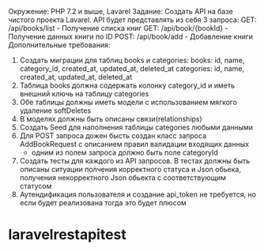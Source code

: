 Окружение: PHP 7.2 и выше, Lavarel
Задание: 
Создать API на базе чистого проекта Lavarel. API будет представлять из себя 3 запроса:
GET: /api/books/list - Получение списка книг
GET: /api/book/{bookId} - Получение данных книги по ID
POST: /api/book/add - Добавление книги
Дополнительные требования:
1. Создать миграции для таблиц books и categories:
    books: id, name, category_id, created_at, updated_at, deleted_at
    categories: id, name, created_at, updated_at, deleted_at
2. Таблица books должна содержать колонку category_id и иметь внешний ключь на таблицу categories
3. Обе таблицы должны иметь модели с использованием мягкого удаление softDeletes
4. В моделях должны быть описаны связи(relationships)
5. Создать Seed для наполнения таблицы categories любыми данными
6. Для POST запроса дожен бысть создан класс запроса AddBookRequest с описанием правил валидации входящих данных
    * одним из полем запроса должно быть поле categoryId
7. Создать тесты для каждого из API запросов. В тестах должны быть описаны ситуации полчения корректного статуса и Json обьека, получения некорректного Json обьекта с соответствующим статусом
8. Аутендификация пользователя и создание api_token не требуется, но если будет реализована тогда это будет плюсом
# laravelrestapitest
